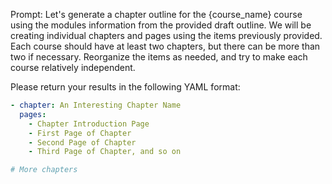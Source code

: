 Prompt: Let's generate a chapter outline for the {course_name} course using the modules information from the provided draft outline. We will be creating individual chapters and pages using the items previously provided. Each course should have at least two chapters, but there can be more than two if necessary. Reorganize the items as needed, and try to make each course relatively independent. 

Please return your results in the following YAML format:

```yaml
- chapter: An Interesting Chapter Name
  pages:
    - Chapter Introduction Page
    - First Page of Chapter
    - Second Page of Chapter
    - Third Page of Chapter, and so on

# More chapters
```
